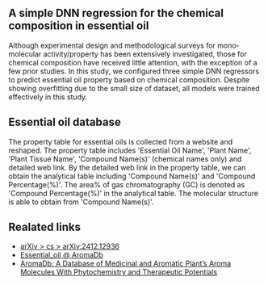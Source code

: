 ## A simple DNN regression for the chemical composition in essential oil 

Although experimental design and methodological surveys for mono-molecular activity/property has been extensively investigated, 
those for chemical composition have received little attention, with the exception of a few prior studies. 
In this study, we configured three simple DNN regressors to predict essential oil property based on chemical composition. 
Despite showing overfitting due to the small size of dataset, all models were trained effectively in this study. 

## Essential oil database 

The property table for essential oils is collected from a website and reshaped.
The property table includes 'Essential Oil Name', 'Plant Name', 'Plant Tissue Name', 'Compound Name(s)' (chemical names only) and detailed web link. 
By the detailed web link in the property table, 
we can obtain the analytical table including 'Compound Name(s)' and 'Compound Percentage(%)'. 
The area% of gas chromatography (GC) is denoted as 'Compound Percentage(%)' in the analytical table. 
The molecular structure is able to obtain from 'Compound Name(s)'. 

## Realated links 

- [arXiv > cs > arXiv:2412.12936](https://arxiv.org/abs/2412.12936)
- [Essential_oil @ AromaDb](https://bioinfo.cimap.res.in/aromadb/web_essential_oil.php "bioinfo.cimap.res.in")
- [AromaDb: A Database of Medicinal and Aromatic Plant’s Aroma Molecules With Phytochemistry and Therapeutic Potentials](https://www.frontiersin.org/articles/10.3389/fpls.2018.01081/full "Frontiers | AromaDb: A Database of Medicinal and Aromatic Plant’s Aroma Molecules With Phytochemistry and Therapeutic Potentials | Plant Science")


